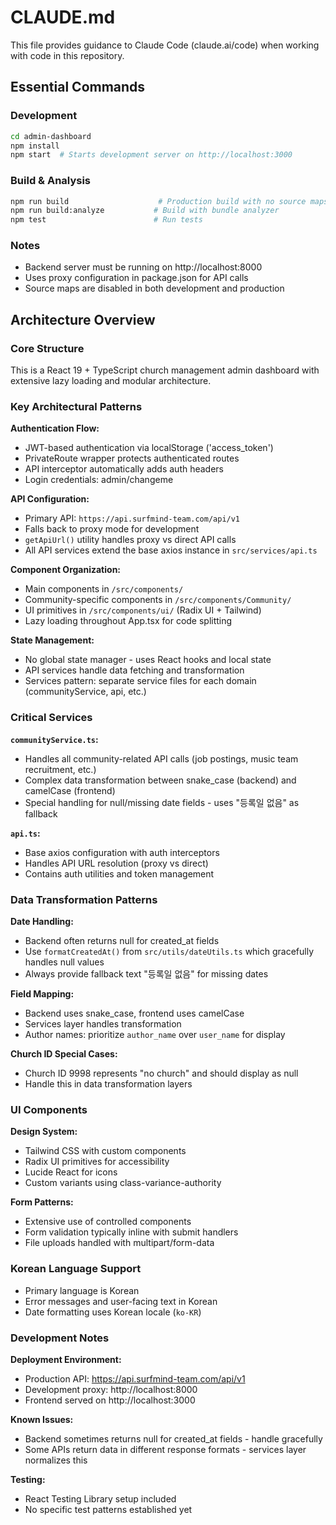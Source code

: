 # CLAUDE.md

This file provides guidance to Claude Code (claude.ai/code) when working with code in this repository.

## Essential Commands

### Development
```bash
cd admin-dashboard
npm install
npm start  # Starts development server on http://localhost:3000
```

### Build & Analysis
```bash
npm run build                    # Production build with no source maps
npm run build:analyze           # Build with bundle analyzer
npm test                        # Run tests
```

### Notes
- Backend server must be running on http://localhost:8000
- Uses proxy configuration in package.json for API calls
- Source maps are disabled in both development and production

## Architecture Overview

### Core Structure
This is a React 19 + TypeScript church management admin dashboard with extensive lazy loading and modular architecture.

### Key Architectural Patterns

**Authentication Flow:**
- JWT-based authentication via localStorage ('access_token')
- PrivateRoute wrapper protects authenticated routes
- API interceptor automatically adds auth headers
- Login credentials: admin/changeme

**API Configuration:**
- Primary API: `https://api.surfmind-team.com/api/v1`
- Falls back to proxy mode for development
- `getApiUrl()` utility handles proxy vs direct API calls
- All API services extend the base axios instance in `src/services/api.ts`

**Component Organization:**
- Main components in `/src/components/`
- Community-specific components in `/src/components/Community/`
- UI primitives in `/src/components/ui/` (Radix UI + Tailwind)
- Lazy loading throughout App.tsx for code splitting

**State Management:**
- No global state manager - uses React hooks and local state
- API services handle data fetching and transformation
- Services pattern: separate service files for each domain (communityService, api, etc.)

### Critical Services

**`communityService.ts`:**
- Handles all community-related API calls (job postings, music team recruitment, etc.)
- Complex data transformation between snake_case (backend) and camelCase (frontend)
- Special handling for null/missing date fields - uses "등록일 없음" as fallback

**`api.ts`:**
- Base axios configuration with auth interceptors
- Handles API URL resolution (proxy vs direct)
- Contains auth utilities and token management

### Data Transformation Patterns

**Date Handling:**
- Backend often returns null for created_at fields
- Use `formatCreatedAt()` from `src/utils/dateUtils.ts` which gracefully handles null values
- Always provide fallback text "등록일 없음" for missing dates

**Field Mapping:**
- Backend uses snake_case, frontend uses camelCase
- Services layer handles transformation
- Author names: prioritize `author_name` over `user_name` for display

**Church ID Special Cases:**
- Church ID 9998 represents "no church" and should display as null
- Handle this in data transformation layers

### UI Components

**Design System:**
- Tailwind CSS with custom components
- Radix UI primitives for accessibility
- Lucide React for icons
- Custom variants using class-variance-authority

**Form Patterns:**
- Extensive use of controlled components
- Form validation typically inline with submit handlers
- File uploads handled with multipart/form-data

### Korean Language Support
- Primary language is Korean
- Error messages and user-facing text in Korean
- Date formatting uses Korean locale (`ko-KR`)

### Development Notes

**Deployment Environment:**
- Production API: https://api.surfmind-team.com/api/v1
- Development proxy: http://localhost:8000
- Frontend served on http://localhost:3000

**Known Issues:**
- Backend sometimes returns null for created_at fields - handle gracefully
- Some APIs return data in different response formats - services layer normalizes this

**Testing:**
- React Testing Library setup included
- No specific test patterns established yet